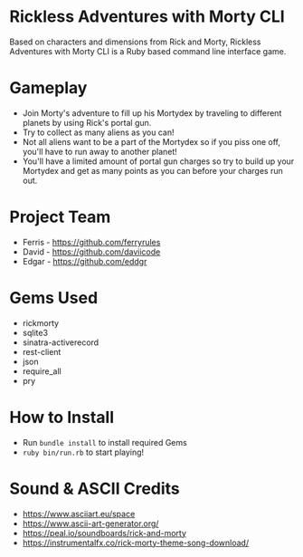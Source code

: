 # Rickless Adventures with Morty CLI
Based on characters and dimensions from Rick and Morty, Rickless Adventures with Morty CLI is a Ruby based command line interface game.

# Gameplay
- Join Morty's adventure to fill up his Mortydex by traveling to different planets by using Rick's portal gun.
- Try to collect as many aliens as you can!
- Not all aliens want to be a part of the Mortydex so if you piss one off, you'll have to run away to another planet!
- You'll have a limited amount of portal gun charges so try to build up your Mortydex and get as many points as you can before your charges run out.

# Project Team
- Ferris - https://github.com/ferryrules
- David - https://github.com/daviicode
- Edgar - https://github.com/eddgr

# Gems Used
- rickmorty
- sqlite3
- sinatra-activerecord
- rest-client
- json
- require_all
- pry

# How to Install
- Run `bundle install` to install required Gems
- `ruby bin/run.rb` to start playing!

# Sound & ASCII Credits
- https://www.asciiart.eu/space
- https://www.ascii-art-generator.org/
- https://peal.io/soundboards/rick-and-morty
- https://instrumentalfx.co/rick-morty-theme-song-download/
